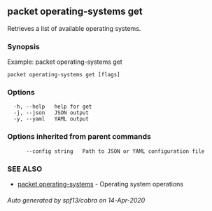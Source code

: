 ## packet operating-systems get

Retrieves a list of available operating systems.

### Synopsis

Example:
  packet operating-systems get

```
packet operating-systems get [flags]
```

### Options

```
  -h, --help   help for get
  -j, --json   JSON output
  -y, --yaml   YAML output
```

### Options inherited from parent commands

```
      --config string   Path to JSON or YAML configuration file
```

### SEE ALSO

* [packet operating-systems](packet_operating-systems.md)	 - Operating system operations

###### Auto generated by spf13/cobra on 14-Apr-2020
